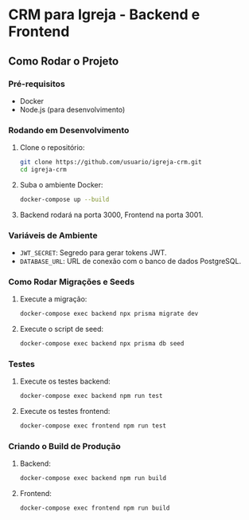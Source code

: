 
# CRM para Igreja - Backend e Frontend

## Como Rodar o Projeto

### Pré-requisitos
- Docker
- Node.js (para desenvolvimento)

### Rodando em Desenvolvimento
1. Clone o repositório:
   ```bash
   git clone https://github.com/usuario/igreja-crm.git
   cd igreja-crm
   ```

2. Suba o ambiente Docker:
   ```bash
   docker-compose up --build
   ```

3. Backend rodará na porta 3000, Frontend na porta 3001.

### Variáveis de Ambiente
- `JWT_SECRET`: Segredo para gerar tokens JWT.
- `DATABASE_URL`: URL de conexão com o banco de dados PostgreSQL.

### Como Rodar Migrações e Seeds
1. Execute a migração:
   ```bash
   docker-compose exec backend npx prisma migrate dev
   ```

2. Execute o script de seed:
   ```bash
   docker-compose exec backend npx prisma db seed
   ```

### Testes
1. Execute os testes backend:
   ```bash
   docker-compose exec backend npm run test
   ```

2. Execute os testes frontend:
   ```bash
   docker-compose exec frontend npm run test
   ```

### Criando o Build de Produção
1. Backend:
   ```bash
   docker-compose exec backend npm run build
   ```

2. Frontend:
   ```bash
   docker-compose exec frontend npm run build
   ```
                